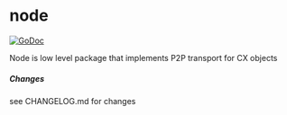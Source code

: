 node
====

[![GoDoc](https://godoc.org/github.com/skycoin/cxo/node?status.svg)](https://godoc.org/github.com/skycoin/cxo/node)

Node is low level package that implements P2P transport for CX objects

##### Changes

see CHANGELOG.md for changes